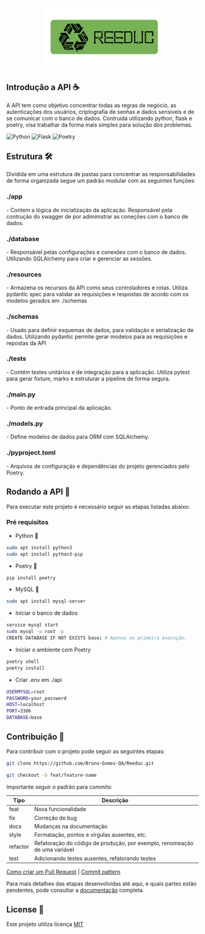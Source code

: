 <p align="center">
    <img src="../.github/reeduc.png" width="300px">
</p>

<p align="center">
<b></b>
</p>
<div>
  <h2 id="Introdução">Introdução a API ☕</h2>
  <p>A API tem como objetivo concentrar todas as regras de negócio, as autenticações dos usuários, criptografia de senhas e dados sensíveis e de se comunicar com o banco de dados. Contruida utilizando python, flask e poetry, visa trabalhar da forma mais simples para solução dos problemas.</p>

  ![Python](https://img.shields.io/badge/python-3670A0?style=for-the-badge&logo=python&logoColor=ffdd54)
  ![Flask](https://img.shields.io/badge/flask-%23000.svg?style=for-the-badge&logo=flask&logoColor=white)
  ![Poetry](https://img.shields.io/badge/Poetry-%233B82F6.svg?style=for-the-badge&logo=poetry&logoColor=0B3D8D)

</div>
<div>
  <h2 id="Estrutura">Estrutura 🛠️</h2>
  <p>Dividida em uma estrutura de pastas para concentrar as responsabilidades de forma organizada segue um padrão modular com as seguintes funções:
  </p>
  <div>
    <h3>./app</h3>
    <p>- Contem a lógica de inicialização da aplicação. Responsável pela contrução do swagger de por adiministrar as coneções com o banco de dados.</p>
    <h3>./database</h3>
    <p>- Responsável pelas configurações e conexões com o banco de dados. Utilizando SQLAlchemy para criar e gerenciar as sessões.</p>
    <h3>./resources</h3>
    <p>- Armazena os recursos da API como seus controladores e rotas. Utiliza pydantic spec para validar as requisições e respostas de acordo com os modelos gerados em ./schemas</p>
    <h3>./schemas</h3>
    <p>- Usado para definir esquemas de dados, para validação e serialização de dados. Utilizando pydantic permite gerar modelos para as requisições e repostas da API</p>
    <h3>./tests</h3>
    <p>- Contém testes unitários e de integração para a aplicação. Utiliza pytest para gerar fixture, marks e estruturar a pipeline de forma segura.</p>
    <h3>./main.py</h3>
    <p>- Ponto de entrada principal da aplicação.</p>     
    <h3>./models.py</h3>
    <p>- Define modelos de dados para ORM com SQLAlchemy.</p>
    <h3>./pyproject.toml</h3>
    <p>- Arquivos de configuração e dependências do projeto gerenciados pelo Poetry.</p>    
  </div>
</div>
<div>
  <h2 id="Rodando">Rodando a API 🏃</h2>
  <p>Para executar este projeto é necessário seguir as etapas listadas abaixo:</p>
  <h3>Pré requisitos</h3>
</div>

- Python 🐍
```bash
sudo apt install python3
sudo apt install python3-pip
```
- Poetry 📎
```bash
pip install poetry
```
- MySQL 💽
```bash
sudo apt install mysql-server
```
- Iniciar o banco de dados
```bash
service mysql start
sudo mysql -u root -p
CREATE DATABASE IF NOT EXISTS base; # Apenas na primeira execução.
```
- Iniciar o ambiente com Poetry
```bash
poetry shell
poetry install
```
- Criar .env em ./api
```bash
USERMYSQL=root
PASSWORD=your_password
HOST=localhost
PORT=3306
DATABASE=base
```

<h2 id="Contribuição">Contribuição 🚀</h2>

Para contribuir com o projeto pode seguir as seguintes etapas:

```bash
git clone https://github.com/Bruno-Gomes-QA/Reeduc.git
```

```bash
git checkout -b feat/feature-name
```
Importante seguir o padrão para commits:

| Tipo | Descrição |
|---|---|
| feat | Nova funcionalidade |
| fix | Correção de bug |
| docs | Mudanças na documentação |
| style | Formatação, pontos e vírgulas ausentes, etc. |
| refactor | Refatoração do código de produção, por exemplo, renomeação de uma variável |
| test | Adicionando testes ausentes, refatorando testes |

[Como criar um Pull Request](https://docs.github.com/pt/pull-requests/collaborating-with-pull-requests/proposing-changes-to-your-work-with-pull-requests/creating-a-pull-request) |
[Commit pattern](https://gist.github.com/joshbuchea/6f47e86d2510bce28f8e7f42ae84c716)

Para mais detalhes das etapas desenvolvidas até aqui, e quais partes estão pendentes, pode consultar a [documentação](https://dawn-trollius-58a.notion.site/Reeduc-e0454530e7a141349e97869b135cd3d8) completa.
<h2 id="license">License 📃 </h2>

Este projeto utiliza licença [MIT](./LICENSE) 



